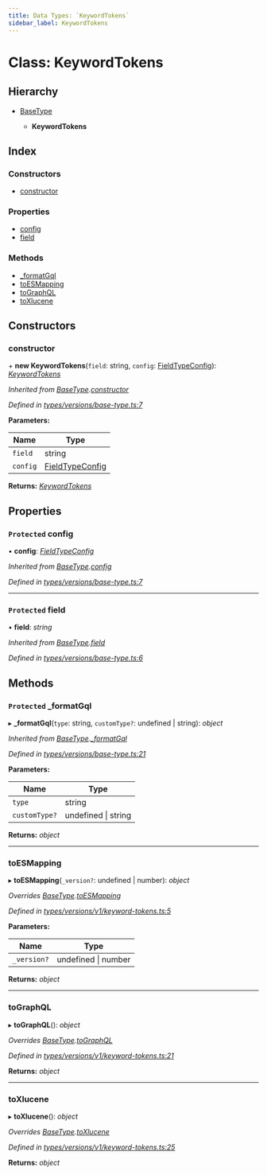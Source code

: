 ```yaml
---
title: Data Types: `KeywordTokens`
sidebar_label: KeywordTokens
---
```


# Class: KeywordTokens

## Hierarchy

* [BaseType](basetype.md)

  * **KeywordTokens**

## Index

### Constructors

* [constructor](keywordtokens.md#constructor)

### Properties

* [config](keywordtokens.md#protected-config)
* [field](keywordtokens.md#protected-field)

### Methods

* [_formatGql](keywordtokens.md#protected-_formatgql)
* [toESMapping](keywordtokens.md#toesmapping)
* [toGraphQL](keywordtokens.md#tographql)
* [toXlucene](keywordtokens.md#toxlucene)

## Constructors

###  constructor

\+ **new KeywordTokens**(`field`: string, `config`: [FieldTypeConfig](../overview.md#fieldtypeconfig)): *[KeywordTokens](keywordtokens.md)*

*Inherited from [BaseType](basetype.md).[constructor](basetype.md#constructor)*

*Defined in [types/versions/base-type.ts:7](https://github.com/terascope/teraslice/blob/0ae31df4/packages/data-types/src/types/versions/base-type.ts#L7)*

**Parameters:**

Name | Type |
------ | ------ |
`field` | string |
`config` | [FieldTypeConfig](../overview.md#fieldtypeconfig) |

**Returns:** *[KeywordTokens](keywordtokens.md)*

## Properties

### `Protected` config

• **config**: *[FieldTypeConfig](../overview.md#fieldtypeconfig)*

*Inherited from [BaseType](basetype.md).[config](basetype.md#protected-config)*

*Defined in [types/versions/base-type.ts:7](https://github.com/terascope/teraslice/blob/0ae31df4/packages/data-types/src/types/versions/base-type.ts#L7)*

___

### `Protected` field

• **field**: *string*

*Inherited from [BaseType](basetype.md).[field](basetype.md#protected-field)*

*Defined in [types/versions/base-type.ts:6](https://github.com/terascope/teraslice/blob/0ae31df4/packages/data-types/src/types/versions/base-type.ts#L6)*

## Methods

### `Protected` _formatGql

▸ **_formatGql**(`type`: string, `customType?`: undefined | string): *object*

*Inherited from [BaseType](basetype.md).[_formatGql](basetype.md#protected-_formatgql)*

*Defined in [types/versions/base-type.ts:21](https://github.com/terascope/teraslice/blob/0ae31df4/packages/data-types/src/types/versions/base-type.ts#L21)*

**Parameters:**

Name | Type |
------ | ------ |
`type` | string |
`customType?` | undefined \| string |

**Returns:** *object*

___

###  toESMapping

▸ **toESMapping**(`_version?`: undefined | number): *object*

*Overrides [BaseType](basetype.md).[toESMapping](basetype.md#abstract-toesmapping)*

*Defined in [types/versions/v1/keyword-tokens.ts:5](https://github.com/terascope/teraslice/blob/0ae31df4/packages/data-types/src/types/versions/v1/keyword-tokens.ts#L5)*

**Parameters:**

Name | Type |
------ | ------ |
`_version?` | undefined \| number |

**Returns:** *object*

___

###  toGraphQL

▸ **toGraphQL**(): *object*

*Overrides [BaseType](basetype.md).[toGraphQL](basetype.md#abstract-tographql)*

*Defined in [types/versions/v1/keyword-tokens.ts:21](https://github.com/terascope/teraslice/blob/0ae31df4/packages/data-types/src/types/versions/v1/keyword-tokens.ts#L21)*

**Returns:** *object*

___

###  toXlucene

▸ **toXlucene**(): *object*

*Overrides [BaseType](basetype.md).[toXlucene](basetype.md#abstract-toxlucene)*

*Defined in [types/versions/v1/keyword-tokens.ts:25](https://github.com/terascope/teraslice/blob/0ae31df4/packages/data-types/src/types/versions/v1/keyword-tokens.ts#L25)*

**Returns:** *object*
